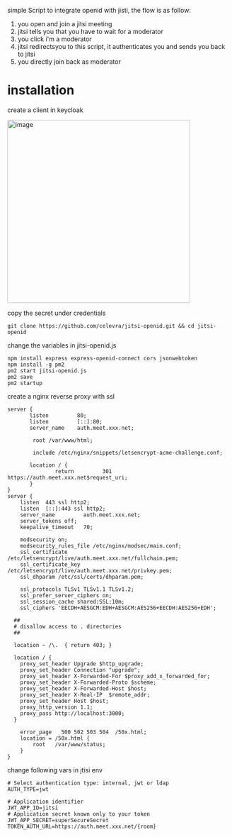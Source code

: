 simple Script to integrate openid with jisti, the flow is as follow:
1. you open and join a jitsi meeting
2. jitsi tells you that you have to wait for a moderator
3. you click i'm a moderator
4. jitsi redirectsyou to this script, it authenticates you and sends you back to jitsi
5. you directly join back as moderator

# installation
create a client in keycloak

<img width="413" alt="image" src="https://github.com/celevra/jitsi-openid/assets/232437/d9eafdcd-8293-450d-a420-0843ea0de347">

copy the secret under credentials

```
git clone https://github.com/celevra/jitsi-openid.git && cd jitsi-openid
```
change the variables in jitsi-openid.js

```
npm install express express-openid-connect cors jsonwebtoken
npm install -g pm2
pm2 start jitsi-openid.js
pm2 save
pm2 startup
```

create a nginx reverse proxy with ssl
```
server {
       listen         80;
       listen         [::]:80;
       server_name    auth.meet.xxx.net;

        root /var/www/html;

        include /etc/nginx/snippets/letsencrypt-acme-challenge.conf;

       location / {
               return         301 https://auth.meet.xxx.net$request_uri;
       }
}
server {
    listen  443 ssl http2;
    listen  [::]:443 ssl http2;
    server_name         auth.meet.xxx.net;
    server_tokens off;
    keepalive_timeout   70;

    modsecurity on;
    modsecurity_rules_file /etc/nginx/modsec/main.conf;
    ssl_certificate /etc/letsencrypt/live/auth.meet.xxx.net/fullchain.pem;
    ssl_certificate_key /etc/letsencrypt/live/auth.meet.xxx.net/privkey.pem;
    ssl_dhparam /etc/ssl/certs/dhparam.pem;

    ssl_protocols TLSv1 TLSv1.1 TLSv1.2;
    ssl_prefer_server_ciphers on;
    ssl_session_cache shared:SSL:10m;
    ssl_ciphers 'EECDH+AESGCM:EDH+AESGCM:AES256+EECDH:AES256+EDH';

  ##
  # disallow access to . directories
  ##

  location ~ /\.  { return 403; }

  location / {
    proxy_set_header Upgrade $http_upgrade;
    proxy_set_header Connection "upgrade";
    proxy_set_header X-Forwarded-For $proxy_add_x_forwarded_for;
    proxy_set_header X-Forwarded-Proto $scheme;
    proxy_set_header X-Forwarded-Host $host;
    proxy_set_header X-Real-IP  $remote_addr;
    proxy_set_header Host $host;
    proxy_http_version 1.1;
    proxy_pass http://localhost:3000;
  }

    error_page   500 502 503 504  /50x.html;
    location = /50x.html {
        root   /var/www/status;
    }
}
```

change following vars in jtisi env
```
# Select authentication type: internal, jwt or ldap
AUTH_TYPE=jwt

# Application identifier
JWT_APP_ID=jitsi
# Application secret known only to your token
JWT_APP_SECRET=superSecureSecret
TOKEN_AUTH_URL=https://auth.meet.xxx.net/{room}
```
